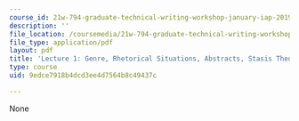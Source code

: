 ```yaml
---
course_id: 21w-794-graduate-technical-writing-workshop-january-iap-2019
description: ''
file_location: /coursemedia/21w-794-graduate-technical-writing-workshop-january-iap-2019/9edce7918b4dcd3ee4d7564b8c49437c_MIT21W_794IAP19_lec1.pdf
file_type: application/pdf
layout: pdf
title: 'Lecture 1: Genre, Rhetorical Situations, Abstracts, Stasis Theory'
type: course
uid: 9edce7918b4dcd3ee4d7564b8c49437c

---
```

None